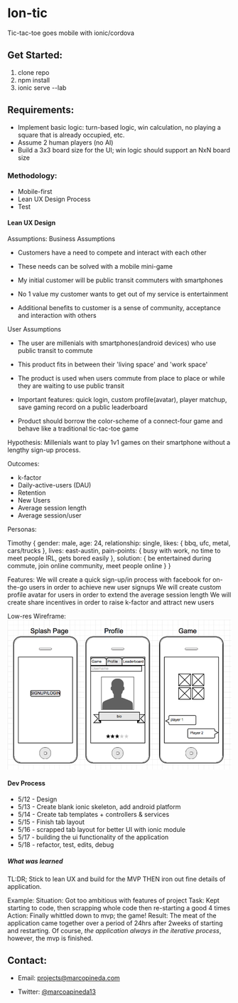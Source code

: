 # Ion-tic
Tic-tac-toe goes mobile with ionic/cordova

## Get Started:
1. clone repo
2. npm install
3. ionic serve --lab

## Requirements:

* Implement basic logic: turn-based logic, win calculation, no playing a square that is already occupied, etc.
* Assume 2 human players (no AI)
* Build a 3x3 board size for the UI; win logic should support an NxN board size

### Methodology:

* Mobile-first
* Lean UX Design Process
* Test

#### Lean UX Design
Assumptions:
Business Assumptions
* Customers have a need to compete and interact with each other

* These needs can be solved with a mobile mini-game

* My initial customer will be public transit commuters with smartphones

* No 1 value my customer wants to get out of my service is entertainment

* Additional benefits to customer is a sense of community, acceptance and interaction with others

User Assumptions
* The user are millenials with smartphones(android devices) who use public transit to commute

* This product fits in between their 'living space' and 'work space'

* The product is used when users commute from place to place or while they are waiting to use public transit

* Important features: quick login, custom profile(avatar), player matchup, save gaming record on a public leaderboard

* Product should borrow the color-scheme of a connect-four game and behave like a traditional tic-tac-toe game

Hypothesis: Millenials want to play 1v1 games on their smartphone without a lengthy sign-up process.

Outcomes:
* k-factor
* Daily-active-users (DAU)
* Retention
* New Users
* Average session length
* Average session/user

Personas:

Timothy {
  gender: male,
  age: 24,
  relationship: single,
  likes: { bbq, ufc, metal, cars/trucks },
  lives: east-austin,
  pain-points: { busy with work, no time to meet people IRL, gets bored easily },
  solution: { be entertained during commute, join online community, meet people online }
}

Features:
We will create a quick sign-up/in process with facebook for on-the-go users in order to achieve new user signups
We will create custom profile avatar for users in order to extend the average session length
We will create share incentives in order to raise k-factor and attract new users


Low-res Wireframe:
![application wireframe](images/wireframe.png)

#### Dev Process
* 5/12 - Design
* 5/13 - Create blank ionic skeleton, add android platform
* 5/14 - Create tab templates + controllers & services
* 5/15 - Finish tab layout
* 5/16 - scrapped tab layout for better UI with ionic module
* 5/17 - building the ui functionality of the application
* 5/18 - refactor, test, edits, debug


##### What was learned

TL:DR; Stick to lean UX and build for the MVP THEN iron out fine details of application.

Example:
Situation: Got too ambitious with features of project
Task: Kept starting to code, then scrapping whole code then re-starting a good 4 times
Action: Finally whittled down to mvp; the game!
Result: The meat of the application came together over a period of 24hrs after 2weeks of starting and restarting. Of course, *the application always in the iterative process*, however, the mvp is finished.

## Contact:

* Email: projects@marcopineda.com

* Twitter: [@marcoapineda13](http://twitter.com/marcopineda)
